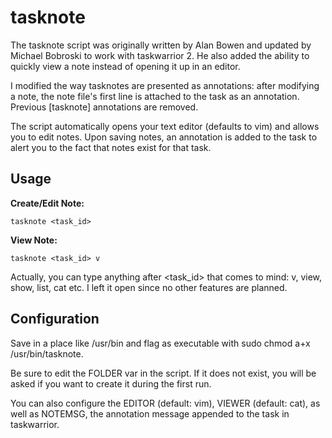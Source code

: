 tasknote
========

The tasknote script was originally written by Alan Bowen and updated by Michael Bobroski to work with taskwarrior 2. He also added the ability to quickly view a note instead of opening it up in an editor.

I modified the way tasknotes are presented as annotations: after modifying a note, the note file's first line is attached to the task as an annotation. Previous [tasknote] annotations are removed.

The script automatically opens your text editor (defaults to vim) and allows you to edit notes. Upon saving notes, an annotation is added to the task to alert you to the fact that notes exist for that task.


Usage
-----

**Create/Edit Note:**

`tasknote <task_id>`

**View Note:**
	
`tasknote <task_id> v`

Actually, you can type anything after <task_id> that comes to mind: v, view, show, list, cat etc. I left it open since no other features are planned.

Configuration
-------------
Save in a place like /usr/bin and flag as executable with sudo chmod a+x /usr/bin/tasknote.

Be sure to edit the FOLDER var in the script. If it does not exist, you will be asked if you want to create it during the first run.

You can also configure the EDITOR (default: vim), VIEWER (default: cat), as well as NOTEMSG, the annotation message appended to the task in taskwarrior.
